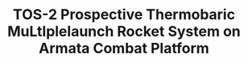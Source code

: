 ---
layout: product
title: "TOS-2 Prospective Thermobaric MuLtlplelaunch Rocket System on Armata  Combat Platform"
price: "2000" 
desc: "Maketa"
img_path: "/assets/img/UA72127.webp"
brand: "N/A"
available: false
special_offer: false
new: false
soon: false
cat: "010000"
subcat: "013300"
subsubcat: "0N/A"
sifra: "UA72127"
popular: false
---